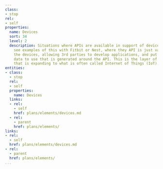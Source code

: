 ```yaml
---
class:
- stop
rel:
- self
properties:
  name: Devices
  sort: 34
  level: 2
  description: Situations where APIs are available in support of devices. You can
    see examples of this with Fitbit or Nest, where they API is just value-add to
    the devices, allowing 3rd parties to develop applications, and put content or
    data to use that is generated around the API. This is the layer of the API space
    that is expanding to what is often called Internet of Things (IoT).
entities:
- class:
  - stop
  rel:
  - self
  properties:
    name: Devices
  links:
  - rel:
    - self
    href: plans/elements/devices.md
  - rel:
    - parent
    href: plans/elements/
links:
- rel:
  - self
  href: plans/elements/devices.md
- rel:
  - parent
  href: plans/elements/
...
```

